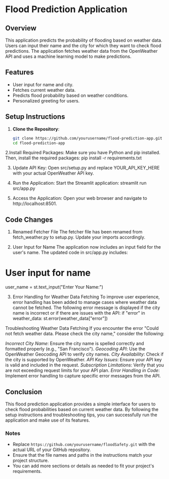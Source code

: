 # Flood Prediction Application

## Overview

This application predicts the probability of flooding based on weather data. Users can input their name and the city for which they want to check flood predictions. The application fetches weather data from the OpenWeather API and uses a machine learning model to make predictions.

## Features

- User input for name and city.
- Fetches current weather data.
- Predicts flood probability based on weather conditions.
- Personalized greeting for users.

## Setup Instructions

1. **Clone the Repository**:
   ```bash
   git clone https://github.com/yourusername/flood-prediction-app.git
   cd flood-prediction-app
   
2.Install Required Packages: Make sure you have Python and pip installed. Then, install the required packages:
pip install -r requirements.txt

3. Update API Key: Open src/setup.py and replace YOUR_API_KEY_HERE with your actual OpenWeather API key.

4. Run the Application: Start the Streamlit application:
   streamlit run src/app.py

5. Access the Application: Open your web browser and navigate to http://localhost:8501.

## Code Changes

1. Renamed Fetcher File
The fetcher file has been renamed from fetch_weather.py to setup.py. Update your imports accordingly.

2. User Input for Name
The application now includes an input field for the user's name. The updated code in src/app.py includes:
# User input for name
user_name = st.text_input("Enter Your Name:")

3. Error Handling for Weather Data Fetching
To improve user experience, error handling has been added to manage cases where weather data cannot be fetched. The following error message is displayed if the city name is incorrect or if there are issues with the API:
if "error" in weather_data:
    st.error(weather_data["error"])

Troubleshooting Weather Data Fetching
If you encounter the error "Could not fetch weather data. Please check the city name," consider the following:

*Incorrect City Name*: Ensure the city name is spelled correctly and formatted properly (e.g., "San Francisco").
*Geocoding API*: Use the OpenWeather Geocoding API to verify city names.
*City Availability*: Check if the city is supported by OpenWeather.
*API Key Issues*: Ensure your API key is valid and included in the request.
*Subscription Limitations*: Verify that you are not exceeding request limits for your API plan.
*Error Handling in Code*: Implement error handling to capture specific error messages from the API.

## Conclusion
This flood prediction application provides a simple interface for users to check flood probabilities based on current weather data. By following the setup instructions and troubleshooting tips, you can successfully run the application and make use of its features.


### Notes

- Replace `https://github.com/yourusername/floodSafety.git` with the actual URL of your GitHub repository.
- Ensure that the file names and paths in the instructions match your project structure.
- You can add more sections or details as needed to fit your project's requirements.
